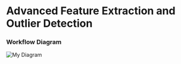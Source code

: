 # Advanced Feature Extraction and Outlier Detection


 ### Workflow Diagram
![My Diagram](Diagram.png)
